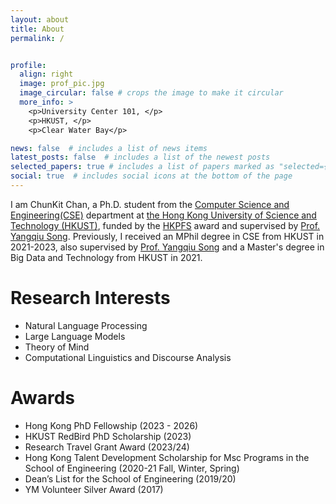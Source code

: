```yaml
---
layout: about
title: About
permalink: /


profile:
  align: right
  image: prof_pic.jpg
  image_circular: false # crops the image to make it circular
  more_info: >
    <p>University Center 101, </p>
    <p>HKUST, </p>
    <p>Clear Water Bay</p>

news: false  # includes a list of news items
latest_posts: false  # includes a list of the newest posts
selected_papers: true # includes a list of papers marked as "selected={true}"
social: true  # includes social icons at the bottom of the page
---
```


I am ChunKit Chan, a Ph.D. student from the [Computer Science and Engineering(CSE)](https://cse.hkust.edu.hk/) department at [the Hong Kong University of Science and Technology (HKUST)](https://hkust.edu.hk/zh-hant), funded by the [HKPFS](https://fytgs.hkust.edu.hk/scholarships/hong-kong-phd-fellowship-scheme) award and supervised by [Prof. Yangqiu Song](https://cse.hkust.edu.hk/~yqsong/). Previously, I received an MPhil degree in CSE from HKUST in 2021-2023, also supervised by [Prof. Yangqiu Song](https://cse.hkust.edu.hk/~yqsong/) and a Master's degree in Big Data and Technology from HKUST in 2021.

# Research Interests 
* Natural Language Processing
* Large Language Models
* Theory of Mind
* Computational Linguistics and Discourse Analysis

# Awards
* Hong Kong PhD Fellowship (2023 - 2026)
* HKUST RedBird PhD Scholarship (2023)
* Research Travel Grant Award (2023/24)
* Hong Kong Talent Development Scholarship for Msc Programs in the School of Engineering (2020-21 Fall, Winter, Spring)
* Dean’s List for the School of Engineering (2019/20)
* YM Volunteer Silver Award (2017)



